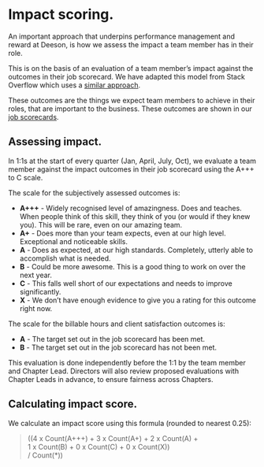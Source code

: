 # Impact scoring.

An important approach that underpins performance management and reward at Deeson, is how we assess the impact a team member has in their role. 

This is on the basis of an evaluation of a team member’s impact against the outcomes in their job scorecard. We have adapted this model from Stack Overflow which uses a [similar approach](https://stackoverflow.com/company/salary/skills/web-developer?e=1&l=1).

These outcomes are the things we expect team members to achieve in their roles, that are important to the business. These outcomes are shown in our [job scorecards](https://handbook.deeson.co.uk/handbook/roles-at-deeson/).

## Assessing impact.

In 1:1s at the start of every quarter (Jan, April, July, Oct), we evaluate a team member against the impact outcomes in their job scorecard using the A+++ to C scale. 

The scale for the subjectively assessed outcomes is:

- **A+++**  - Widely recognised level of amazingness. Does and teaches. When people think of this skill, they think of you (or would if they knew you). This will be rare, even on our amazing team.
- **A+** - Does more than your team expects, even at our high level. Exceptional and noticeable skills.
- **A** - Does as expected, at our high standards. Completely, utterly able to accomplish what is needed.
- **B** - Could be more awesome. This is a good thing to work on over the next year.
- **C** - This falls well short of our expectations and needs to improve significantly.
- **X** - We don’t have enough evidence to give you a rating for this outcome right now.

The scale for the billable hours and client satisfaction outcomes is:

- **A** - The target set out in the job scorecard has been met.
- **B** - The target set out in the job scorecard has not been met.

This evaluation is done independently before the 1:1 by the team member and Chapter Lead. Directors will also review proposed evaluations with Chapter Leads in advance, to ensure fairness across Chapters.

## Calculating impact score.

We calculate an impact score using this formula (rounded to nearest 0.25):

> ((4 x Count(A+++) + 3 x Count(A+) + 2 x Count(A) +  
> 1 x Count(B) + 0 x Count(C) + 0 x Count(X)) <br />
> / Count(*))



